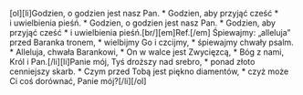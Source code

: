 [ol][li]Godzien, o godzien jest nasz Pan. * Godzien, aby przyjąć cześć * i uwielbienia pieśń. * Godzien, o godzien jest nasz Pan. * Godzien, aby przyjąć cześć * i uwielbienia pieśń.[br/][em]Ref.[/em] Śpiewajmy: „alleluja” przed Baranka tronem, * wielbijmy Go i czcijmy, * śpiewajmy chwały psalm. * Alleluja, chwała Barankowi, * On w walce jest Zwycięzcą, * Bóg z nami, Król i Pan.[/li][li]Panie mój, Tyś droższy nad srebro, * ponad złoto cenniejszy skarb. * Czym przed Tobą jest piękno diamentów, * czyż może Ci coś dorównać, Panie mój?[/li][/ol]